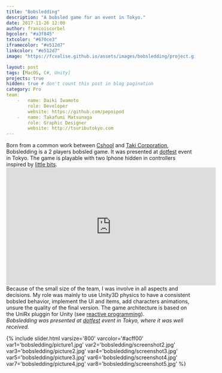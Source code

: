 ```yaml
---
title: "Bobsledding"
description: "A bobsled game for an event in Tokyo."
date: 2017-11-26 12:00
author: francoiscorbel
bgcolor: "#a3f845"
txtcolor: "#670ce3"
iframecolor: "#e512d7"
linkcolor: "#e512d7"
image: "https://fcvalise.github.io/assets/images/bobsledding/project.gif"

layout: post
tags: [MacOS, C#, Unity]
projects: true
hidden: true # don't count this post in blog pagination
category: Pro 
team:
    -   name: Daiki Iwamoto
        role: Developer
        website: https://github.com/pepoipod
    -   name: Takafumi Matsunaga
        role: Graphic Designer
        website: http://tsuributokyo.com
---
```

<div class="text justify general-margin">
Born from a common work between <a alt="http://cshool.jp" href="http://cshool.jp" target="_blank">Cshool</a> and <a alt="http://taki.co.jp" href="http://taki.co.jp" target="_blank">Taki Corporation</a>, Bobsledding is a 2 players bobsled game.
It was presented at <a alt="http://www.dotfes.jp" href="http://www.dotfes.jp" target="_blank">dotfest</a> event in Tokyo.
The game is playable with two Iphone hidden in controllers inspired by <a alt="http://littlebits.cc" href="http://littlebits.cc/" target="_blank">little bits</a>.
</div>

<div class="video general-margin">
    <iframe width="560px" height="315px" src="https://www.youtube.com/embed/YmsvSfXqlHE?modestbranding=1&autohide=1&showinfo=0&controls=0&rel=0" frameborder="0" allowfullscreen></iframe>
</div>

<div class="text justify general-margin">
Because of the small size of the team, I was involve in all aspects and decisions. My role was mainly to use Unity3D physics to have a consistent bobsled behavior,
implement the UI and items, add characters animations, unsure the quality of the final version.
The game architecture is based on the UniRx pluggin for Unity (see <a alt="https://en.wikipedia.org/wiki/Reactive_programming" href="https://en.wikipedia.org/wiki/Reactive_programming" target="_blank">reactive programming</a>).
</div>

<div class="text general-margin"><i>
Bobsledding was presented at <a alt="http://www.dotfes.jp" href="http://www.dotfes.jp" target="_blank">dotfest</a> event in Tokyo, where it was well received.
</i></div>

{% include slider.html varsize='800' varcolor='#acff00' var1='bobsledding/picture1.jpg' var2='bobsledding/screenshot2.jpg' var3='bobsledding/picture2.jpg' var4='bobsledding/screenshot3.jpg' var5='bobsledding/picture3.jpg' var6='bobsledding/screenshot4.jpg' var7='bobsledding/picture4.jpg' var8='bobsledding/screenshot5.jpg' %}

